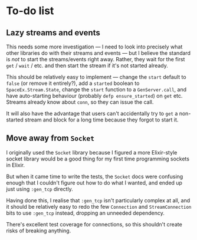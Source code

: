 # To-do list

## Lazy streams and events

This needs some more investigation — I need to look into precisely what other libraries do with their streams and events — but I believe the standard is *not* to start the streams/events right away.  Rather, they wait for the first `get` / `wait` / etc. and then start the stream if it's not started already.

This should be relatively easy to implement — change the `start` default to `false` (or remove it entirely?), add a `started` boolean to `SpaceEx.Stream.State`, change the `start` function to a `GenServer.call`, and have auto-starting behaviour (probably `defp ensure_started`) on `get` etc.  Streams already know about `conn`, so they can issue the call.

It will also have the advantage that users can't accidentally try to `get` a non-started stream and block for a long time because they forgot to start it.

## Move away from `Socket`

I originally used the `Socket` library because I figured a more Elixir-style socket library would be a good thing for my first time programming sockets in Elixir.

But when it came time to write the tests, the `Socket` docs were confusing enough that I couldn't figure out how to do what I wanted, and ended up just using `:gen_tcp` directly.

Having done this, I realise that `:gen_tcp` isn't particularly complex at all, and it should be relatively easy to redo the few `Connection` and `StreamConnection` bits to use `:gen_tcp` instead, dropping an unneeded dependency.

There's excellent test coverage for connections, so this shouldn't create risks of breaking anything.
